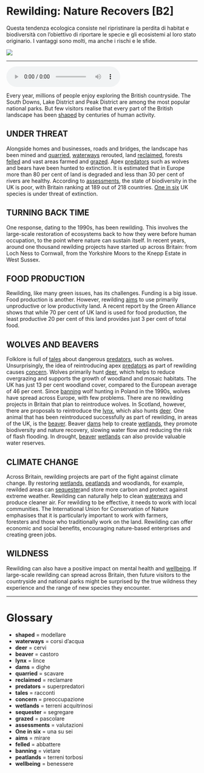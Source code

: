 # Rewilding: Nature Recovers   [B2]

Questa tendenza ecologica consiste nel ripristinare la perdita di habitat e biodiversità con l’obiettivo di riportare le specie e gli ecosistemi al loro stato originario. 
I vantaggi sono molti, ma anche i rischi e le sfide.

![](Rewilding%20Nature%20Recovers.jpg)

--------------

<div>
<audio controls autoplay>
    <source src="https:/raw.githubusercontent.com/dartie/speakup/main/2024-06/Rewilding%20Nature%20Recovers.mp3" type="audio/mpeg">
</audio>
</div>


Every year, millions of people enjoy exploring the British countryside. The South Downs, Lake District and Peak District are among the most popular national parks. But few visitors realise that every part of the British landscape has been [shaped](## "modellare") by centuries of human activity. 

## UNDER THREAT
Alongside homes and businesses, roads and bridges, the landscape has been mined and [quarried](## "scavare"), [waterways](## "corsi d’acqua") rerouted, land [reclaimed](## "reclamare"), forests [felled](## "abbattere") and vast areas farmed and [grazed](## "pascolare"). Apex [predators](## "superpredatori") such as wolves and bears have been hunted to extinction. It is estimated that in Europe more than 80 per cent of land is degraded and less than 30 per cent of rivers are healthy. According to [assessments](## "valutazioni"), the state of biodiversity in the UK is poor, with Britain ranking at 189 out of 218 countries. [One in six](## "una su sei") UK species is under threat of extinction. 

## TURNING BACK TIME
One response, dating to the 1990s, has been rewilding. This involves the large-scale restoration of ecosystems back to how they were before human occupation, to the point where nature can sustain itself. In recent years, around one thousand rewilding projects have started up across Britain: from Loch Ness to Cornwall, from the Yorkshire Moors to the Knepp Estate in West Sussex.

## FOOD PRODUCTION
Rewilding, like many green issues, has its challenges. Funding is a big issue. Food production is another. However, rewilding [aims](## "mirare") to use primarily unproductive or low productivity land. A recent report by the Green Alliance shows that while 70 per cent of UK land is used for food production, the least productive 20 per cent of this land provides just 3 per cent of total food. 

## WOLVES AND BEAVERS
Folklore is full of [tales](## "racconti") about dangerous [predators](## "superpredatori"), such as wolves. Unsurprisingly, the idea of reintroducing apex [predators](## "superpredatori") as part of rewilding causes [concern](## "preoccupazione"). Wolves primarily hunt [deer](## "cervi"), which helps to reduce overgrazing and supports the growth of woodland and mosaic habitats. The UK has just 13 per cent woodland cover, compared to the European average of 46 per cent. Since [banning](## "vietare") wolf hunting in Poland in the 1990s, wolves have spread across Europe, with few problems. There are no rewilding projects in Britain that plan to reintroduce wolves. In Scotland, however, there are proposals to reintroduce the [lynx](## "lince"), which also hunts [deer](## "cervi").
One animal that has been reintroduced successfully as part of rewilding, in areas of the UK, is the [beaver](## "castoro"). Beaver [dams](## "dighe") help to create [wetlands](## "terreni acquitrinosi"), they promote biodiversity and nature recovery, slowing water flow and reducing the risk of flash flooding. In drought, [beaver](## "castoro") [wetlands](## "terreni acquitrinosi") can also provide valuable water reserves.

## CLIMATE CHANGE
Across Britain, rewilding projects are part of the fight against climate change. By restoring [wetlands](## "terreni acquitrinosi"), [peatlands](## "terreni torbosi") and woodlands, for example, rewilded areas can [sequester](## "segregare")and store more carbon and protect against extreme weather. Rewilding can naturally help to clean [waterways](## "corsi d’acqua") and produce cleaner air.
For rewilding to be effective, it needs to work with local communities. The International Union for Conservation of Nature emphasises that it is particularly important to work with farmers, foresters and those who traditionally work on the land. Rewilding can offer economic and social benefits, encouraging nature-based enterprises and creating green jobs.

## WILDNESS
Rewilding can also have a positive impact on mental health and [wellbeing](## "benessere"). If large-scale rewilding can spread across Britain, then future visitors to the countryside and national parks might be surprised by the true wildness they experience and the range of new species they encounter.  

--------------

<div style = "display:block; clear:both; page-break-after:always;"></div>

# Glossary
* **shaped** = modellare
* **waterways** = corsi d’acqua
* **deer** = cervi
* **beaver** = castoro
* **lynx** = lince
* **dams** = dighe
* **quarried** = scavare
* **reclaimed** = reclamare
* **predators** = superpredatori
* **tales** = racconti
* **concern** = preoccupazione
* **wetlands** = terreni acquitrinosi
* **sequester** = segregare
* **grazed** = pascolare
* **assessments** = valutazioni
* **One in six** = una su sei
* **aims** = mirare
* **felled** = abbattere
* **banning** = vietare
* **peatlands** = terreni torbosi
* **wellbeing** = benessere
